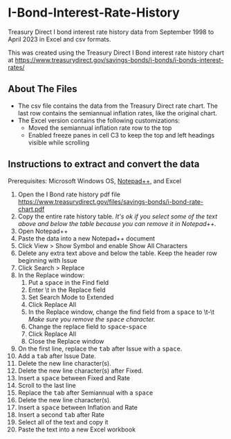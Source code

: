 # I-Bond-Interest-Rate-History
Treasury Direct I bond interest rate history data from September 1998 to April 2023 in Excel and csv formats.

This was created using the Treasury Direct I Bond interest rate history chart at https://www.treasurydirect.gov/savings-bonds/i-bonds/i-bonds-interest-rates/

## About The Files ##
+ The csv file contains the data from the Treasury Direct rate chart.  The last row contains the semiannual inflation rates, like the original chart.
+ The Excel version contains the following customizations:
  - Moved the semiannual inflation rate row to the top
  - Enabled freeze panes in cell C3 to keep the top and left headings visible while scrolling

## Instructions to extract and convert the data ##
Prerequisites: Microsoft Windows OS, [Notepad++](https://notepad-plus-plus.org/), and Excel
1. Open the I Bond rate history pdf file https://www.treasurydirect.gov/files/savings-bonds/i-bond-rate-chart.pdf
2. Copy the entire rate history table.  *It's ok if you select some of the text above and below the table because you can remove it in Notepad++.*
3. Open Notepad++
4. Paste the data into a new Notepad++ document
5. Click View > Show Symbol and enable Show All Characters
6. Delete any extra text above and below the table.  Keep the header row beginning with Issue
7. Click Search > Replace
8. In the Replace window:
   1. Put a <kbd>space</kbd> in the Find field
   2. Enter \t in the Replace field
   3. Set Search Mode to Extended
   4. Click Replace All
   5. In the Replace window, change the find field from a <kbd>space</kbd> to \t-\t  *Make sure you remove the <kbd>space</kbd> character.*
   6. Change the replace field to <kbd>space</kbd>-<kbd>space</kbd>
   7. Click Replace All
   8. Close the Replace window
9. On the first line, replace the <kbd>tab</kbd> after Issue with a <kbd>space</kbd>.
10. Add a <kbd>tab</kbd> after Issue Date.
11. Delete the new line character(s).
12. Delete the new line character(s) after Fixed.
13. Insert a <kbd>space</kbd> between Fixed and Rate
14. Scroll to the last line
15. Replace the <kbd>tab</kbd> after Semiannual with a <kbd>space</kbd>
16. Delete the new line character(s).
17. Insert a <kbd>space</kbd> between Inflation and Rate
18. Insert a second <kbd>tab</kbd> after Rate
19. Select all of the text and copy it
20. Paste the text into a new Excel workbook
